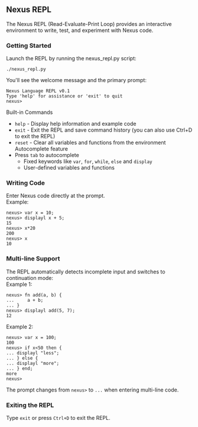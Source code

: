 ## Nexus REPL

The Nexus REPL (Read-Evaluate-Print Loop) provides an interactive environment to write, test, and experiment with Nexus code.

### Getting Started
Launch the REPL by running the nexus_repl.py script:
```
./nexus_repl.py
```
You'll see the welcome message and the primary prompt:
```
Nexus Language REPL v0.1
Type 'help' for assistance or 'exit' to quit
nexus> 
```
Built-in Commands
- `help` - Display help information and example code
- `exit` - Exit the REPL and save command history (you can also use Ctrl+D to exit the REPL)
- `reset` - Clear all variables and functions from the environment
Autocomplete feature
- Press `tab` to autocomplete 
    - Fixed keywords like `var`, `for`, `while`, `else` and `display`
    - User-defined variables and functions

### Writing Code
Enter Nexus code directly at the prompt.  
Example:
```
nexus> var x = 10;
nexus> displayl x + 5;
15
nexus> x*20
200
nexus> x
10
```

### Multi-line Support

The REPL automatically detects incomplete input and switches to continuation mode:  
Example 1:
```
nexus> fn add(a, b) {
...     a + b;
... }
nexus> displayl add(5, 7);
12
```
Example 2:
```
nexus> var x = 100;
100
nexus> if x<50 then {
... displayl "less";
... } else {
... displayl "more";
... } end;
more
nexus>
```
The prompt changes from `nexus>` to `...` when entering multi-line code.

### Exiting the REPL
Type `exit` or press `Ctrl+D` to exit the REPL.